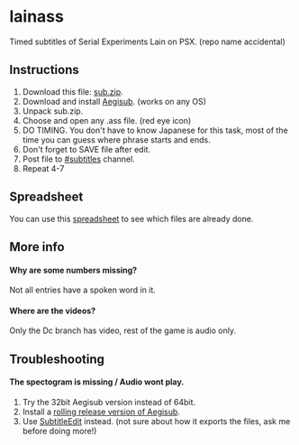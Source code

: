 # lainass
Timed subtitles of Serial Experiments Lain on PSX.
(repo name accidental)
## Instructions
1. Download this file: [sub.zip](https://laingame.net/sub.zip).
2. Download and install [Aegisub](http://www.aegisub.org/downloads/). (works on any OS)
3. Unpack sub.zip.
4. Choose and open any .ass file. (red eye icon)
5. DO TIMING. You don't have to know Japanese for this task, most of the time you can guess where phrase starts and ends.
6. Don't forget to SAVE file after edit.
7. Post file to [#subtitles](https://discord.gg/gJ3z6SRfPS) channel.
8. Repeat 4-7
## Spreadsheet
You can use this [spreadsheet](https://docs.google.com/spreadsheets/d/1VVe7hY-OlCGjOQb25DTuUbZo9QGbod6fFKrCyFWOdLE) to see which files are already done.
## More info
#### Why are some numbers missing?
Not all entries have a spoken word in it.
#### Where are the videos?
Only the Dc branch has video, rest of the game is audio only.
## Troubleshooting
#### The spectogram is missing / Audio wont play.
1. Try the 32bit Aegisub version instead of 64bit.
2. Install a [rolling release version of Aegisub](http://plorkyeran.com/aegisub/).
3. Use [SubtitleEdit](https://github.com/SubtitleEdit/subtitleedit/releases) instead. (not sure about how it exports the files, ask me before doing more!)